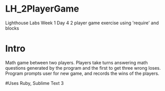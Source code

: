# LH_2PlayerGame
Lighthouse Labs Week 1 Day 4 2 player game exercise using 'require' and blocks

# Intro
Math game between two players.  Players take turns answering math questions generated by the program and the first to get three wrong loses.  Program prompts user for new game, and records the wins of the players.

#Uses
Ruby, Sublime Text 3
